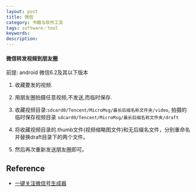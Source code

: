 ```yaml
---
layout: post
title: 微信
category: 书籍与软件工具
tags: software／tool
keywords: 
description: 
---
```


#### 微信转发视频到朋友圈

前提: android 微信6.2及其以下版本

1. 收藏要发的视频.

2. 用朋友圈拍摄任意视频,不发送,而临时保存.

3. 收藏视频目录:`sdcard0/Tencent/MicroMsg/最长后缀名称文件夹/video`, 拍摄的临时保存视频目录 `sdcard0/Tencent/MicroMsg/最长后缀名称文件夹/draft`
4. 将收藏视频目录的.thumb文件(视频缩略图文件)和无后缀名文件，分别重命名并替换draft目录下的两个文件。
5. 然后再次重新发送朋友圈即可。

## Reference

* [一键关注微信号生成器](http://tools.xmt.cn)